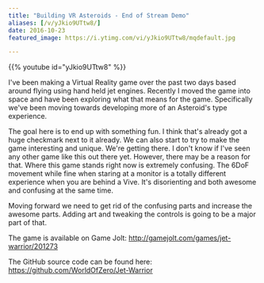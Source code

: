 ```yaml
---
title: "Building VR Asteroids - End of Stream Demo"
aliases: [/v/yJkio9UTtw8/]
date: 2016-10-23
featured_image: https://i.ytimg.com/vi/yJkio9UTtw8/mqdefault.jpg

---
```


{{% youtube id="yJkio9UTtw8" %}}

I've been making a Virtual Reality game over the past two days based around flying using hand held jet engines. Recently I moved the game into space and have been exploring what that means for the game. Specifically we've been moving towards developing more of an Asteroid's type experience.

The goal here is to end up with something fun. I think that's already got a huge checkmark next to it already. We can also start to try to make the game interesting and unique. We're getting there. I don't know if I've seen any other game like this out there yet. However, there may be a reason for that. Where this game stands right now is extremely confusing. The 6DoF movement while fine when staring at a monitor is a totally different experience when you are behind a Vive. It's disorienting and both awesome and confusing at the same time.

Moving forward we need to get rid of the confusing parts and increase the awesome parts. Adding art and tweaking the controls is going to be a major part of that.

The game is available on Game Jolt: http://gamejolt.com/games/jet-warrior/201273

The GitHub source code can be found here: https://github.com/WorldOfZero/Jet-Warrior
